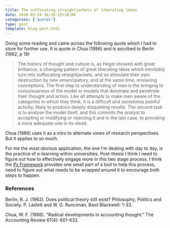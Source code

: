```yaml
---
title: The suffocating straightjackets of liberating ideas
date: 2010-03-24 10:28:12+10:00
categories: ['quotes']
type: post
template: blog-post.html
---
```

Doing some reading and came across the following quote which I had to store for further use. It is quote in Chua (1986) and is ascribed to Berlin (1962, p 19)

> The history of thought and culture is, as Hegel showed with great brilliance, a changing pattern of great liberating ideas which inevitably turn into suffocating straightjackets, and so stimulate their own destruction by new emancipatory, and at the same time, enslaving conceptions. The first step to understanding of men is the bringing to consciousness of the model or models that dominate and penetrate their thought and action. Like all attempts to make men aware of the categories in which they think, it is a difficult and sometimes painful activity, likely to produce deeply disquieting results. The second task is to analyse the model itself, and this commits the analyst to accepting or modifying or rejecting it and in the last case, to providing a more adequate one in its stead.

Chua (1986) uses it as a intro to alternate views of research perspectives. But it applies to so much.

For me the most obvious application, the one I'm dealing with day to day, is the practice of e-learning within universities. Post-thesis I think I need to figure out how to effectively engage more in this two stage process. I think the [Ps Framework](/blog2/publications/the-ps-framework-mapping-the-landscape-for-the-plescquni-project/) provides one small part of a tool to help this process, need to figure out what needs to be wrapped around it to encourage both steps to happen.

### References

Berlin, R. J. (1962). Does political theory still exist? Philosophy, Politics and Society. P. Laslett and W. G. Runciman, Basil Blackwell: 1-33.

Chua, W. F. (1986). "Radical developments in accounting thought." The Accounting Review 61(4): 601-632.